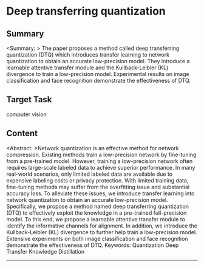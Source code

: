 # Deep transferring quantization

## Summary

<Summary: > The paper proposes a method called deep transferring quantization (DTQ) which introduces transfer learning to network quantization to obtain an accurate low-precision model. They introduce a learnable attentive transfer module and the Kullback-Leibler (KL) divergence to train a low-precision model. Experimental results on image classification and face recognition demonstrate the effectiveness of DTQ.


## Target Task

computer vision

## Content

<Abstract: >Network quantization is an effective method for network compression. Existing methods train a low-precision network by fine-tuning from a pre-trained model. However, training a low-precision network often requires large-scale labeled data to achieve superior performance. In many real-world scenarios, only limited labeled data are available due to expensive labeling costs or privacy protection. With limited training data, fine-tuning methods may suffer from the overfitting issue and substantial accuracy loss. To alleviate these issues, we introduce transfer learning into network quantization to obtain an accurate low-precision model. Specifically, we propose a method named deep transferring quantization (DTQ) to effectively exploit the knowledge in a pre-trained full-precision model. To this end, we propose a learnable attentive transfer module to identify the informative channels for alignment. In addition, we introduce the Kullback-Leibler (KL) divergence to further help train a low-precision model. Extensive experiments on both image classification and face recognition demonstrate the effectiveness of DTQ. Keywords: Quantization Deep Transfer Knowledge Distillation



---

